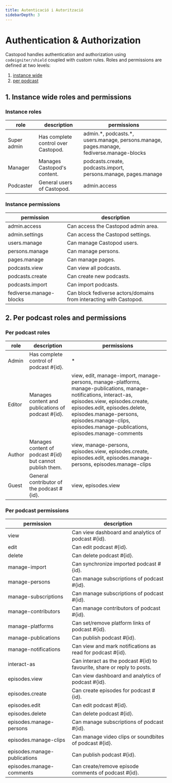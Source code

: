 ```yaml
---
title: Autenticació i Autorització
sidebarDepth: 3
---
```


# Authentication & Authorization

Castopod handles authentication and authorization using `codeigniter/shield`
coupled with custom rules. Roles and permissions are defined at two levels:

1. [instance wide](#1-instance-wide-roles-and-permissions)
2. [per podcast](#2-per-podcast-roles-and-permissions)

## 1. Instance wide roles and permissions

### Instance roles

<!-- AUTH-INSTANCE-ROLES-LIST:START - Do not remove or modify this section -->

| role        | description                         | permissions                                                                                |
| ----------- | ----------------------------------- | ------------------------------------------------------------------------------------------ |
| Super admin | Has complete control over Castopod. | admin.\*, podcasts.\*, users.manage, persons.manage, pages.manage, fediverse.manage-blocks |
| Manager     | Manages Castopod's content.         | podcasts.create, podcasts.import, persons.manage, pages.manage                             |
| Podcaster   | General users of Castopod.          | admin.access                                                                               |

<!-- AUTH-INSTANCE-ROLES-LIST:END -->

### Instance permissions

<!-- AUTH-INSTANCE-PERMISSIONS-LIST:START - Do not remove or modify this section -->

| permission              | description                                                        |
| ----------------------- | ------------------------------------------------------------------ |
| admin.access            | Can access the Castopod admin area.                                |
| admin.settings          | Can access the Castopod settings.                                  |
| users.manage            | Can manage Castopod users.                                         |
| persons.manage          | Can manage persons.                                                |
| pages.manage            | Can manage pages.                                                  |
| podcasts.view           | Can view all podcasts.                                             |
| podcasts.create         | Can create new podcasts.                                           |
| podcasts.import         | Can import podcasts.                                               |
| fediverse.manage-blocks | Can block fediverse actors/domains from interacting with Castopod. |

<!-- AUTH-INSTANCE-PERMISSIONS-LIST:END -->

## 2. Per podcast roles and permissions

### Per podcast roles

<!-- AUTH-PODCAST-ROLES-LIST:START - Do not remove or modify this section -->

| role   | description                                               | permissions                                                                                                                                                                                                                                                                                 |
| ------ | --------------------------------------------------------- | ------------------------------------------------------------------------------------------------------------------------------------------------------------------------------------------------------------------------------------------------------------------------------------------- |
| Admin  | Has complete control of podcast #{id}.                    | \*                                                                                                                                                                                                                                                                                          |
| Editor | Manages content and publications of podcast #{id}.        | view, edit, manage-import, manage-persons, manage-platforms, manage-publications, manage-notifications, interact-as, episodes.view, episodes.create, episodes.edit, episodes.delete, episodes.manage-persons, episodes.manage-clips, episodes.manage-publications, episodes.manage-comments |
| Author | Manages content of podcast #{id} but cannot publish them. | view, manage-persons, episodes.view, episodes.create, episodes.edit, episodes.manage-persons, episodes.manage-clips                                                                                                                                                                         |
| Guest  | General contributor of the podcast #{id}.                 | view, episodes.view                                                                                                                                                                                                                                                                         |

<!-- AUTH-PODCAST-ROLES-LIST:END -->

### Per podcast permissions

<!-- AUTH-PODCAST-PERMISSIONS-LIST:START - Do not remove or modify this section -->

| permission                   | description                                                              |
| ---------------------------- | ------------------------------------------------------------------------ |
| view                         | Can view dashboard and analytics of podcast #{id}.                       |
| edit                         | Can edit podcast #{id}.                                                  |
| delete                       | Can delete podcast #{id}.                                                |
| manage-import                | Can synchronize imported podcast #{id}.                                  |
| manage-persons               | Can manage subscriptions of podcast #{id}.                               |
| manage-subscriptions         | Can manage subscriptions of podcast #{id}.                               |
| manage-contributors          | Can manage contributors of podcast #{id}.                                |
| manage-platforms             | Can set/remove platform links of podcast #{id}.                          |
| manage-publications          | Can publish podcast #{id}.                                               |
| manage-notifications         | Can view and mark notifications as read for podcast #{id}.               |
| interact-as                  | Can interact as the podcast #{id} to favourite, share or reply to posts. |
| episodes.view                | Can view dashboard and analytics of podcast #{id}.                       |
| episodes.create              | Can create episodes for podcast #{id}.                                   |
| episodes.edit                | Can edit podcast #{id}.                                                  |
| episodes.delete              | Can delete podcast #{id}.                                                |
| episodes.manage-persons      | Can manage subscriptions of podcast #{id}.                               |
| episodes.manage-clips        | Can manage video clips or soundbites of podcast #{id}.                   |
| episodes.manage-publications | Can publish podcast #{id}.                                               |
| episodes.manage-comments     | Can create/remove episode comments of podcast #{id}.                     |

<!-- AUTH-PODCAST-PERMISSIONS-LIST:END -->
